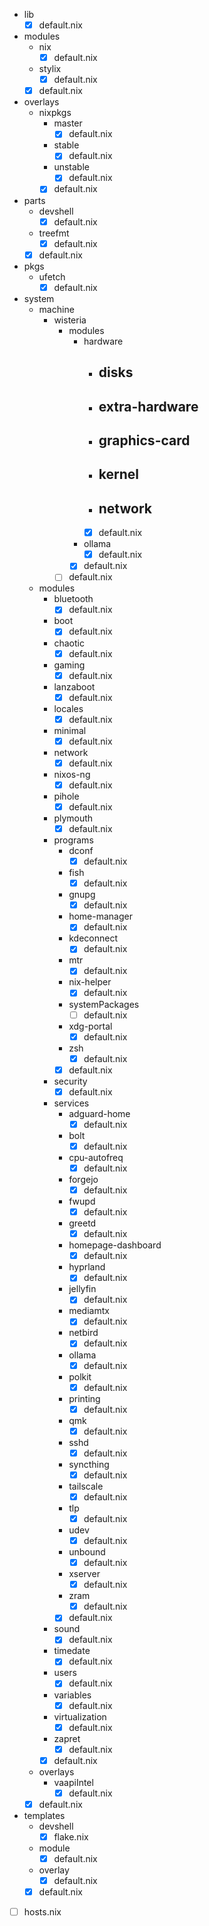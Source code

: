 - lib
    - [x] default.nix
- modules
    - nix
        - [x] default.nix
    - stylix
        - [x] default.nix
    - [x] default.nix
- overlays
    - nixpkgs
        - master
            - [x] default.nix
        - stable
            - [x] default.nix
        - unstable
            - [x] default.nix
        - [x] default.nix
- parts
    - devshell
        - [x] default.nix
    - treefmt
        - [x] default.nix
    - [x] default.nix
- pkgs
    - ufetch
        - [x] default.nix
- system
    - machine
        - wisteria
            - modules
                - hardware
                    - disks
                        -
                    - extra-hardware
                        - 
                    - graphics-card
                        - 
                    - kernel
                        - 
                    - network
                        -
                    - [x] default.nix
                - ollama
                    - [x] default.nix
                - [x] default.nix
            - [ ] default.nix
    - modules
        - bluetooth
            - [x] default.nix
        - boot
            - [x] default.nix
        - chaotic
            - [x] default.nix
        - gaming
            - [x] default.nix
        - lanzaboot
            - [x] default.nix
        - locales
            - [x] default.nix
        - minimal
            - [x] default.nix
        - network
            - [x] default.nix
        - nixos-ng
            - [x] default.nix
        - pihole
            - [x] default.nix
        - plymouth
            - [x] default.nix
        - programs
            - dconf
                - [x] default.nix
            - fish
                - [x] default.nix
            - gnupg
                - [x] default.nix
            - home-manager
                - [x] default.nix
            - kdeconnect
                - [x] default.nix
            - mtr
                - [x] default.nix
            - nix-helper
                - [x] default.nix
            - systemPackages
                - [ ] default.nix
            - xdg-portal
                - [x] default.nix
            - zsh
                - [x] default.nix
            - [x] default.nix
        - security
            - [x] default.nix
        - services
            - adguard-home
                - [x] default.nix
            - bolt
                - [x] default.nix
            - cpu-autofreq
                - [x] default.nix
            - forgejo
                - [x] default.nix
            - fwupd
                - [x] default.nix
            - greetd
                - [x] default.nix
            - homepage-dashboard
                - [x] default.nix
            - hyprland
                - [x] default.nix
            - jellyfin
                - [x] default.nix
            - mediamtx
                - [x] default.nix
            - netbird
                - [x] default.nix
            - ollama
                - [x] default.nix
            - polkit
                - [x] default.nix
            - printing
                - [x] default.nix
            - qmk
                - [x] default.nix
            - sshd
                - [x] default.nix
            - syncthing
                - [x] default.nix
            - tailscale
                - [x] default.nix
            - tlp
                - [x] default.nix
            - udev
                - [x] default.nix
            - unbound
                - [x] default.nix
            - xserver
                - [x] default.nix
            - zram
                - [x] default.nix
            - [x] default.nix
        - sound
            - [x] default.nix 
        - timedate
            - [x] default.nix
        - users
            - [x] default.nix
        - variables
            - [x] default.nix
        - virtualization
            - [x] default.nix
        - zapret
            - [x] default.nix
        - [x] default.nix
    - overlays
        - vaapiIntel
            - [x] default.nix
    - [x] default.nix
- templates
    - devshell
        - [x] flake.nix
    - module
        - [x] default.nix
    - overlay
        - [x] default.nix
    - [x] default.nix
- [ ] hosts.nix
